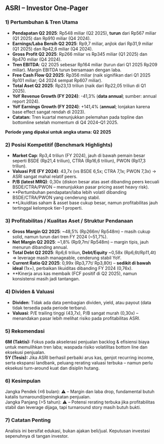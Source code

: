 ## ASRI – Investor One-Pager

### 1) Pertumbuhan & Tren Utama
- **Pendapatan Q2 2025**: Rp548 miliar (Q2 2025), **turun** dari Rp567 miliar (Q1 2025) dan Rp910 miliar (Q4 2024).
- **Earnings/Laba Bersih Q2 2025**: Rp9,7 miliar, anjlok dari Rp31,9 miliar (Q1 2025) dan Rp42,6 miliar (Q4 2024).
- **Gross Profit Q2 2025**: Rp266 miliar vs Rp345 miliar (Q1 2025) dan Rp470 miliar (Q4 2024).
- **Tren EBITDA**: Q2 2025 sebesar Rp164 miliar (turun dari Q1 2025 Rp209 miliar). Margin EBITDA turun bersamaan dengan laba.
- **Free Cash Flow Q2 2025**: Rp356 miliar (naik signifikan dari Q1 2025 Rp101 miliar; Q4 2024 sempat Rp607 miliar).
- **Total Aset Q2 2025**: Rp23,13 triliun (naik dari Rp22,05 triliun di Q1 2025).
- **YoY Revenue Growth (FY 2024)**: -41,3% (**data annual**; sumber: annual report 2024).
- **YoY Earnings Growth (FY 2024)**: +141,4% (**annual**; lonjakan karena base effect sangat rendah di 2023).
- **Catatan:** Tren kuartal menunjukkan pelemahan pada topline dan bottomline setelah momentum di Q4 2024–Q1 2025.
  
**Periode yang dipakai untuk angka utama: Q2 2025**

### 2) Posisi Kompetitif (Benchmark Highlights)
- **Market Cap**: Rp3,4 triliun (FY 2024), jauh di bawah pemain besar seperti BSDE (Rp21,4 triliun), CTRA (Rp16,6 triliun), PWON (Rp17,3 triliun).
- **Valuasi P/E (FY 2024)**: 43,7x (vs BSDE 6,5x; CTRA 7,1x; PWON 7,3x) → ASRI sangat mahal relatif peers.
- **P/B (latest MRQ)**: 0,30x (diskon besar atas aset dibanding peers kecuali BSDE/CTRA/PWON – menunjukkan pasar pricing asset heavy risk).
- **Pertumbuhan pendapatan/laba lebih volatil dibanding BSDE/CTRA/PWON yang cenderung stabil.
- **Likuiditas saham & asset base cukup besar, namun profitabilitas jauh tertinggal kelompok tier-1 properti.

### 3) Profitabilitas / Kualitas Aset / Struktur Pendanaan
- **Gross Margin Q2 2025**: ~48,5% (Rp266m/ Rp548m) – masih cukup solid, namun turun dari tren FY 2024 (~51,7%).
- **Net Margin Q2 2025**: ~1,8% (Rp9,7m/ Rp548m) – margin tipis, jauh menurun dibanding annual.
- **Total Debt Q2 2025**: Rp6,6 triliun, **Debt/Equity** ~0,58x (Rp6,6t/Rp11,4t) => leverage masih manageable, cenderung stabil YoY.
- **Current Ratio Q2 2025**: 0,99x (Rp3,77t/ Rp3,80t) – **sedikit di bawah ideal** (1x+), perbaikan likuiditas dibanding FY 2024 (0,76x).
- **Kinerja arus kas membaik (FCF positif di Q2 2025), namun konsistensi masih jadi tantangan.

### 4) Dividen & Valuasi
- **Dividen**: Tidak ada data pembagian dividen, yield, atau payout (data tidak tersedia pada periode terbaru).
- **Valuasi**: P/E trailing tinggi (43,7x), P/B sangat murah (0,30x) – menandakan pasar lebih melihat risiko pada profitabilitas ASRI.

### 5) Rekomendasi
**6M (Taktis):** Fokus pada akselerasi penjualan backlog & efisiensi biaya untuk memulihkan tren laba; waspada risiko volatilitas bottom line dan eksekusi penjualan.  
**5Y (Tesis):** Jika ASRI berhasil perbaiki arus kas, genjot recurring income, serta ekspansi landbank, peluang rerating valuasi terbuka – namun perlu eksekusi turn-around kuat dan disiplin hutang.

### 6) Kesimpulan
Jangka Pendek (≤6 bulan): ⚠️ – Margin dan laba drop, fundamental butuh katalis turnaround/peningkatan penjualan.  
Jangka Panjang (>5 tahun): ⚠️ – Potensi rerating terbuka jika profitabilitas stabil dan leverage dijaga, tapi turnaround story masih butuh bukti.

### 7) Catatan Penting
Analisis ini bersifat edukasi, bukan ajakan beli/jual. Keputusan investasi sepenuhnya di tangan investor.